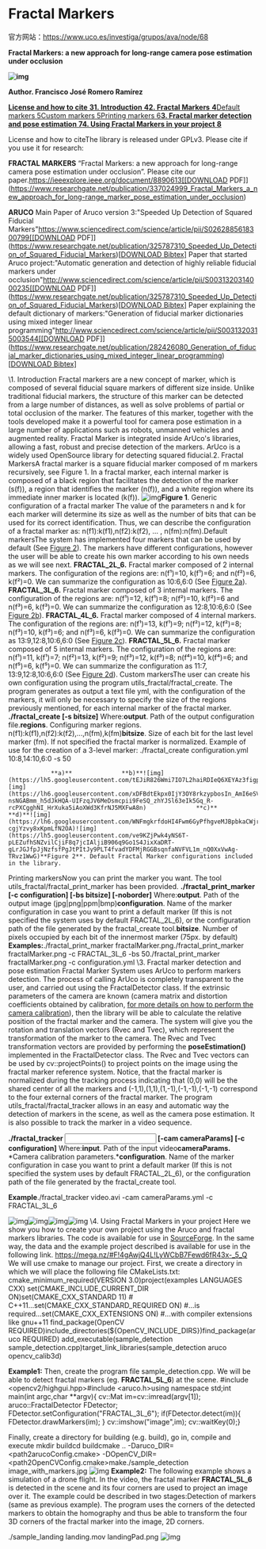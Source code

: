 # Fractal Markers
官方网站：https://www.uco.es/investiga/grupos/ava/node/68



**Fractal Markers: a new approach for long-range camera pose estimation under occlusion**



**![img](https://lh6.googleusercontent.com/kQS1hb_oPBMMscOenbZc7QWPo4ggvpt5R_2d8JaNMM288g-d7jSw8xeMOmb3blH05P414nFJPb_m9kA8E1cTEjFy-FxUutEye5BJ7U3yDdQ7KCicvN1hH0Ex1z3VU6PxQZlHyyIl)**





**Author. Francisco José Romero Ramírez**


[**License and how to cite**	**3**](https://docs.google.com/document/d/1SdsOTjGdu5o8gy2Ot2FDqYDS9ALgyhOBJcJHOZBR7B4/edit#heading=h.36iljf5grujg)[**1. Introduction**	**4**](https://docs.google.com/document/d/1SdsOTjGdu5o8gy2Ot2FDqYDS9ALgyhOBJcJHOZBR7B4/edit#heading=h.wkgvhuhks4zq)[**2. Fractal Markers**	**4**](https://docs.google.com/document/d/1SdsOTjGdu5o8gy2Ot2FDqYDS9ALgyhOBJcJHOZBR7B4/edit#heading=h.brbv9bcjvp6g)[Default markers	5](https://docs.google.com/document/d/1SdsOTjGdu5o8gy2Ot2FDqYDS9ALgyhOBJcJHOZBR7B4/edit#heading=h.kxr001iev8cv)[Custom markers	5](https://docs.google.com/document/d/1SdsOTjGdu5o8gy2Ot2FDqYDS9ALgyhOBJcJHOZBR7B4/edit#heading=h.usxurx51pizi)[Printing markers	6](https://docs.google.com/document/d/1SdsOTjGdu5o8gy2Ot2FDqYDS9ALgyhOBJcJHOZBR7B4/edit#heading=h.bhker0nfcyti)[**3. Fractal marker detection and pose estimation**	**7**](https://docs.google.com/document/d/1SdsOTjGdu5o8gy2Ot2FDqYDS9ALgyhOBJcJHOZBR7B4/edit#heading=h.e3p40w939ti0)[**4. Using Fractal Markers in your project**	**8**](https://docs.google.com/document/d/1SdsOTjGdu5o8gy2Ot2FDqYDS9ALgyhOBJcJHOZBR7B4/edit#heading=h.b2np3xnpyxxi)



































License and how to citeThe library is released under GPLv3. Please cite if you use it for research:

**FRACTAL MARKERS**
“Fractal Markers: a new approach for long-range camera pose estimation under occlusion”. Please cite our paper.https://ieeexplore.ieee.org/document/8890613[[DOWNLOAD PDF\]](https://www.researchgate.net/publication/337024999_Fractal_Markers_a_new_approach_for_long-range_marker_pose_estimation_under_occlusion)

**ARUCO**
Main Paper of Aruco version 3:"Speeded Up Detection of Squared Fiducial Markers"https://www.sciencedirect.com/science/article/pii/S0262885618300799[[DOWNLOAD PDF\]](https://www.researchgate.net/publication/325787310_Speeded_Up_Detection_of_Squared_Fiducial_Markers)[[DOWNLOAD Bibtex\]](https://www.uco.es/investiga/grupos/ava/sites/default/files/salinas/aruco3.bib)
Paper that started Aruco project:"Automatic generation and detection of highly reliable fiducial markers under occlusion"http://www.sciencedirect.com/science/article/pii/S0031320314000235[[DOWNLOAD PDF\]](https://www.researchgate.net/publication/325787310_Speeded_Up_Detection_of_Squared_Fiducial_Markers)[[DOWNLOAD Bibtex\]](http://www.uco.es/investiga/grupos/ava/sites/default/files/aruco_reference.bib) Paper explaining the default dictionary of markers:"Generation of fiducial marker dictionaries using mixed integer linear programming"http://www.sciencedirect.com/science/article/pii/S0031320315003544[[DOWNLOAD PDF\]](https://www.researchgate.net/publication/282426080_Generation_of_fiducial_marker_dictionaries_using_mixed_integer_linear_programming)[[DOWNLOAD Bibtex\]](http://www.uco.es/investiga/grupos/ava/sites/default/files/markermip_ref.bib)






\1. Introduction
Fractal markers are a new concept of marker, which is composed of several fiducial square markers of different size inside. Unlike traditional fiducial markers, the structure of this marker can be detected from a large number of distances, as well as solve problems of partial or total occlusion of the marker.
The features of this marker, together with the tools developed make it a powerful tool for camera pose estimation in a large number of applications such as robots, unmanned vehicles and augmented reality.
Fractal Marker is integrated inside ArUco's libraries, allowing a fast, robust and precise detection of the markers. ArUco is a widely used OpenSource library for detecting squared fiducial.2. Fractal MarkersA fractal marker is a square fiducial marker composed of m markers recursively, see Figure 1. In a fractal marker, each internal marker is composed of a black region that facilitates the detection of the marker (s(f)), a region that identifies the marker (n(f)), and a white region where its immediate inner marker is located (k(f)).
![img](https://lh5.googleusercontent.com/aLW_XsIILqpX73qM1wS4zm9XOAy8jorTUMmUuy6NoCBH8MzPZTvxaLpWJ3fap8xIrFEtWTXqJFoIg1Iamz6xvTTirveAomESlWhCYDJoi11PdIykG6pctcysDdWAQ3y3K2fdGKJ8)**Figure 1**. Generic configuration of a fractal marker
The value of the parameters n and k for each marker will determine its size as well as the number of bits that can be used for its correct identification. Thus, we can describe the configuration of a fractal marker as: n(f1):k(f1),n(f2):k(f2), … , n(fm):n(fm).Default markersThe system has implemented four markers that can be used by default (See [Figure 2](https://docs.google.com/document/d/1SdsOTjGdu5o8gy2Ot2FDqYDS9ALgyhOBJcJHOZBR7B4/edit#bookmark=id.51ozhuhfjymr)). The markers have different configurations, however the user will be able to create his own marker according to his own needs as we will see next.
**FRACTAL_2L_6.** Fractal marker composed of 2 internal markers. The configuration of the regions are: n(f¹)=10, k(f¹)=6; and n(f²)=6, k(f²)=0. We can summarize the configuration as 10:6,6:0 (See [Figure 2a](https://docs.google.com/document/d/1SdsOTjGdu5o8gy2Ot2FDqYDS9ALgyhOBJcJHOZBR7B4/edit#bookmark=id.51ozhuhfjymr)). 
**FRACTAL_3L_6.** Fractal marker composed of 3 internal markers. The configuration of the regions are: n(f¹)=12, k(f¹)=8; n(f²)=10, k(f²)=6 and n(f³)=6, k(f³)=0. We can summarize the configuration as 12:8,10:6,6:0 (See [Figure 2b](https://docs.google.com/document/d/1SdsOTjGdu5o8gy2Ot2FDqYDS9ALgyhOBJcJHOZBR7B4/edit#bookmark=id.51ozhuhfjymr)). 
**FRACTAL_4L_6.** Fractal marker composed of 4 internal markers. The configuration of the regions are: n(f¹)=13, k(f¹)=9; n(f²)=12, k(f²)=8; n(f³)=10, k(f³)=6; and n(f³)=6, k(f³)=0. We can summarize the configuration as 13:9,12:8,10:6,6:0 (See [Figure 2c](https://docs.google.com/document/d/1SdsOTjGdu5o8gy2Ot2FDqYDS9ALgyhOBJcJHOZBR7B4/edit#bookmark=id.51ozhuhfjymr)). 
**FRACTAL_5L_6.** Fractal marker composed of 5 internal markers. The configuration of the regions are: n(f¹)=11, k(f¹)=7; n(f²)=13, k(f²)=9; n(f³)=12, k(f³)=8; n(f⁴)=10, k(f⁴)=6; and n(f⁵)=6, k(f⁵)=0. We can summarize the configuration as 11:7, 13:9,12:8,10:6,6:0 (See [Figure 2d](https://docs.google.com/document/d/1SdsOTjGdu5o8gy2Ot2FDqYDS9ALgyhOBJcJHOZBR7B4/edit#bookmark=id.51ozhuhfjymr)). 
Custom markersThe user can create his own configuration using the program utils_fractal/fractal_create. The program generates as output a text file yml, with the configuration of the markers, it will only be necessary to specify the size of the regions previously mentioned, for each internal marker of the fractal marker.
**./fractal_create <output> <regions> [-s bitsize]**
Where:**output**. Path of the output configuration file.**regions**. Configuring marker regions. n(f1):k(f1),n(f2):k(f2),...,n(fm),k(fm)**bitsize**. Size of each bit for the last level marker (fm). If not specified the fractal marker is normalized.
Example of use for the creation of a 3-level marker:
./fractal_create configuration.yml 10:8,14:10,6:0 -s 50


				**a)**				**b)**![img](https://lh5.googleusercontent.com/tEJiR826Wmi7IO7L2haiRDIeQ6XEYAz3figpCXHW6QEoactXjPwaI64aQlH1H1B7XYK8FnDwyo2qMrRB6DBPL3NJe88aTx4MfZLgoPkSuxjWd3wtLQlSx01zJE0lDqptZ1_r7hRQ)![img](https://lh6.googleusercontent.com/xDFBdtEkpx0IjY3OY8rkzypbosIn_AmI6eSVNqi-nsNGABmm_h5dJkHQA-UIFzqJV6MeDsmcpii9FeSQ_zhYJSl63eIk5Gq_R-rcPXCgghNI_HrXuka5iAoXWd3KfrNJ5MXFwA8n)				**c)**				**d)**![img](https://lh6.googleusercontent.com/WNFmgkrfdoHI4Fwm6GyPfhgveMJBpbkaCWjrR6LbNaWD5AGmTySCxXRUY_dwyho3qqw3kQ0UrPc_dG2B4qBHBkEwpjfBSeepzeonn5xwDCrQ1AIEnBbQt-cgjYzvy8xKpmLfN2OA)![img](https://lh5.googleusercontent.com/ve9KZjPwk4yNS6T-pLEZufhSNZvilCjiF8q7jcIAljiB906q9Go1S4JixXaDRT-gLrJGJfpJjNzfsfPgJtPItJy9PLT4fvadYDFMjRGGBsqnfaNVFVL1m_nQ0XxVwAg-TRvz1WwG)**Figure 2**. Default Fractal Marker configurations included in the library.
Printing markersNow you can print the marker you want. The tool utils_fractal/fractal_print_marker has been provided.
**./fractal_print_marker <output> [-c configuration] [-bs bitsize] [-noborder]**
Where:**output**. Path of the output image (jpg|png|ppm|bmp)**configuration**. Name of the marker configuration in case you want to print a default marker (If this is not specified the system uses by default FRACTAL_2L_6), or the configuration path of the file generated by the fractal_create tool.**bitsize**. Number of pixels occupied by each bit of the innermost marker (75px. by default)
**Examples:**./fractal_print_marker fractalMarker.png./fractal_print_marker fractalMarker.png -c FRACTAL_3L_6 -bs 50./fractal_print_marker fractalMarker.png -c configuration.yml
\3. Fractal marker detection and pose estimation
Fractal Marker System uses ArUco to perform markers detection. The process of calling ArUco is completely transparent to the user, and carried out using the FractalDetector class. 
If the extrinsic parameters of the camera are known (camera matrix and distortion coefficients obtained by calibration, [for more details on how to perform the camera calibration](https://docs.google.com/document/d/1QU9KoBtjSM2kF6ITOjQ76xqL7H0TEtXriJX5kwi9Kgc/edit#bookmark=id.2qfdq3ujilc)), then the library will be able to calculate the relative position of the fractal marker and the camera. The system will give you the rotation and translation vectors (Rvec and Tvec), which represent the transformation of the marker to the camera. The Rvec and Tvec transformation vectors are provided by performing the **poseEstimation()** implemented in the FractalDetector class.
The Rvec and Tvec vectors can be used by cv::projectPoints() to project points on the image using the fractal marker reference system. Notice, that the fractal marker is normalized during the tracking process indicating that (0,0) will be the shared center of all the markers and (-1,1),(1,1),(1,-1),(-1,-1),(-1,-1) correspond to the four external corners of the fractal marker.
The program utils_fractal/fractal_tracker allows in an easy and automatic way the detection of markers in the scene, as well as the camera pose estimation. It is also possible to track the marker in a video sequence.

**./fractal_tracker <input> [-cam cameraParams] [-c configuration]**
Where:**input**. Path of the input video**cameraParams.** *Camera calibration parameters.***configuration**. Name of the marker configuration in case you want to print a default marker (If this is not specified the system uses by default FRACTAL_2L_6), or the configuration path of the file generated by the fractal_create tool.

**Example**./fractal_tracker video.avi -cam cameraParams.yml -c FRACTAL_3L_6


![img](https://lh6.googleusercontent.com/CZzjQOtWgfnQjJwx1MDNlBJSRtXuB5pDzClskfgzev7FtmZP5Oj3QtIJBPdAQ-yW7eYo4_NcHGjgXJGS1iJDkMfKHaWnPENYKc2Qy2g9S7NqptsLiox6--AlBOypcKCDiWSyHrDc)![img](https://lh5.googleusercontent.com/VGa5aV4crOn4VzyVBspIwaVH5MYzCsM00bqcfHERawHT0y0XEIPpI3qvfamUyUOeApHMSPgb6nMPxzuni3xNFDC6Be52p5blbKyyrQbv5q5fIH6mCg7UqgN72_bpeob7TB8RhTt1)![img](https://lh5.googleusercontent.com/CxdDycEGFdbt5FxEicueEaDxo09gLwcnQzYWzcBjXOpeUSapUvuhwr5zT_X7yJd-ns-T0F3rC_r-UhzFeWqNJ5qyYzEg-vt70GLo7yzRK4p7kIuCqRbHChIlsz7SUdosADL_QEHR)![img](https://lh3.googleusercontent.com/Thsf1vPPKYNqZv0D5FodBzLdML7TGVp7EUuJuZG_x3OzQy4wzw9rufmSyLYREDOJqY55gMIC23YgkrwZ9Y0gZ7tgd6NMO5a_-SG_AQ1EmEjycBNAtuwZg96FFAuHtWKqBF75XhGt)
\4. Using Fractal Markers in your project
Here we show you how to create your own project using the Aruco and fractal markers libraries. The code is available for use in [SourceForge](https://sourceforge.net/projects/aruco/). In the same way, the data and the example project described is available for use in the following link. https://mega.nz/#F!4gAwjQ4L!LyWCbB7Fewd6fR43x-_5_Q
We will use cmake to manage our project. First, we create a directory in which we will place the following file CMakeLists.txt:
cmake_minimum_required(VERSION 3.0)project(examples LANGUAGES CXX)
set(CMAKE_INCLUDE_CURRENT_DIR ON)set(CMAKE_CXX_STANDARD 11) # C++11...set(CMAKE_CXX_STANDARD_REQUIRED ON) #...is required...set(CMAKE_CXX_EXTENSIONS ON) #...with compiler extensions like gnu++11
find_package(OpenCV REQUIRED)include_directories(${OpenCV_INCLUDE_DIRS})find_package(aruco REQUIRED)
add_executable(sample_detection sample_detection.cpp)target_link_libraries(sample_detection  	aruco opencv_calib3d)

**Example1:**
Then, create the program file sample_detection.cpp. We will be able to detect fractal markers (eg. **FRACTAL_5L_6**) at the scene.
\#include <opencv2/highgui.hpp>#include <aruco.h>using namespace std;int main(int argc,char **argv){  cv::Mat im=cv::imread(argv[1]);  aruco::FractalDetector FDetector;  FDetector.setConfiguration("FRACTAL_3L_6");  if(FDetector.detect(im)){    FDetector.drawMarkers(im);  }  cv::imshow("image",im);  cv::waitKey(0);}

Finally, create a directory for building (e.g. build), go in, compile and execute
mkdir buildcd buildcmake .. -Daruco_DIR=<path2arucoConfig.cmake> -DOpenCV_DIR=<path2OpenCVConfig.cmake>make./sample_detection image_with_markers.jpg
![img](https://lh4.googleusercontent.com/44hAAZgt1s6Q4IfY6YhCF77UwccPQp3GkfGV0V7Or9K5cRNGu5A7hrzr8KwuGtTWluVy83zEBdsoDWkAcGxAvUgChv6aKe52QIjFLnvyWj9V6OnzwztEK1dU2KBgHIpzBah4rBr_)
**Example2:**
The following example shows a simulation of a drone flight. In the video, the fractal marker **FRACTAL_5L_6** is detected in the scene and its four corners are used to project an image over it.
The example could be described in two stages:Detection of markers (same as previous example). The program uses the corners of the detected markers to obtain the homography and thus be able to transform the four 3D corners of the fractal marker into the image, 2D corners. 

./sample_landing landing.mov landingPad.png
![img](https://lh5.googleusercontent.com/kMAr3tWGHPaZkkuLXmNrqGhJpIRXZSjCflM22Lapm7YxGOHOHhGZ4AA_lUMCuEkYtFuh0F7-fCa34-L6ePdpLMZVNNpcYCeLeeJF6KKpdSigaSYCOWyadHkTvczduUAd-N5xEl5t)